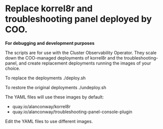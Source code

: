 # Replace korrel8r and troubleshooting panel deployed by COO.

**For debugging and development purposes**

The scripts are for use with the Cluster Observability Operator.
They scale down the COO-managed deployments of korrel8r and the troubleshooting-panel,
and create replacement deployments running the images of your choice.

To replace the deployments
    ./deploy.sh

To restore the original deployments
    ./undeploy.sh


The YAML files will use these images by default:
 - quay.io/alanconway/korrel8r
 - quay.io/alanconway/troubleshooting-panel-console-plugin

Edit the YAML files to use different images.
